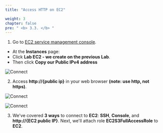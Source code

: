 ```yaml
---
title: "Access HTTP on EC2"

weight: 3
chapter: false
pre: " <b> 3.3. </b> "
---
```


1. Go to [EC2 service management console](https://console.aws.amazon.com/ec2/v2/home).

- At the **Instances** page:
- Click **Lab EC2 - we create on the previous Lab**.
- Then click  **Copy our Public IPv4 address**

![Connect](/images/3.connect/006-connect.png)

2. Access **http://{public ip}** in your web browser **(note: use http, not https)**.

![Connect](/images/3.connect/007-connect.png)

![Connect](/images/3.connect/008-connect.png)

3. We've covered **3 ways** to connect to **EC2**: **SSH**, **Console**, and **http://{EC2 public IP}**. Next, we'll attach role
**EC2S3FullAccessRole** to **EC2**.